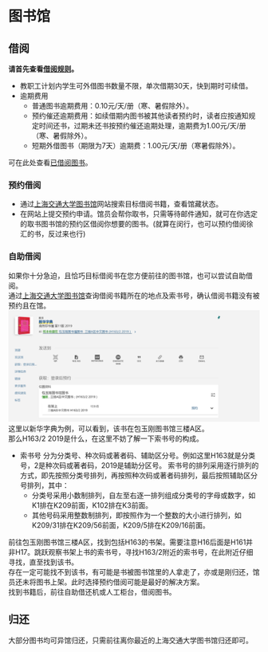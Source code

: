 # 图书馆

## 借阅
**请首先查看[借阅规则](https://www.lib.sjtu.edu.cn/f/content/detail.shtml?id=1830&lang=zh-cn)。**

- 教职工计划内学生可外借图书数量不限，单次借期30天，快到期时可续借。
- 逾期费用
  - 普通图书逾期费用：0.10元/天/册（寒、暑假除外）。
  - 预约催还逾期费用：如续借期内图书被其他读者预约时，读者应按通知规定时间还书，过期未还书按预约催还逾期处理，逾期费为1.00元/天/册（寒、暑假除外）。
  - 短期外借图书（期限为7天）逾期费：1.00元/天/册（寒暑假除外）。

可在此处查看[已借阅图书](http://weijieyue.lib.sjtu.edu.cn:8080/wechat/sjtu/nowlend)。

### 预约借阅
- 通过[上海交通大学图书馆](https://www.lib.sjtu.edu.cn/f/main/index.shtml)网站搜索目标借阅书籍，查看馆藏状态。
- 在网站上提交预约申请。馆员会帮你取书，只需等待邮件通知，就可在你选定的取书图书馆的预约区借阅你想要的图书。(就算在闵行，也可以预约借阅徐汇的书，反过来也行)

### 自助借阅
如果你十分急迫，且恰巧目标借阅书在您方便前往的图书馆，也可以尝试自助借阅。<br>
通过[上海交通大学图书馆](https://www.lib.sjtu.edu.cn/f/main/index.shtml)查询借阅书籍所在的地点及索书号，确认借阅书籍没有被预约且在馆。<br>
![新华字典](./image/libraryBorrowExample.png)<br>
这里以新华字典为例，可以看到，该书在包玉刚图书馆三楼A区。<br>
那么H163/2 2019是什么，在这里不妨了解一下索书号的构成。

- 索书号
分为分类号、种次码或著者码、辅助区分号。例如这里H163就是分类号，2是种次码或著者码，2019是辅助分区号。
索书号的排列采用逐行排列的方式，即先按照分类号排列，再按照种次码或著者码排列，最后按照辅助区分号排列，其中：
  - 分类号采用小数制排列，自左至右逐一排列组成分类号的字母或数字，如K1排在K209前面，K102排在K3前面。
  - 其他号码采用整数制排列，即按照作为一个整数的大小进行排列，如K209/31排在K209/56前面，K209/5排在K209/16前面。

前往包玉刚图书馆三楼A区，找到包括H163的书架。需要注意H16后面是H161并非H17。跳跃观察书架上书的索书号，寻找H163/2附近的索书号，在此附近仔细寻找，直至找到该书。<br>
存在一定可能找不到该书，有可能是书被图书馆里的人拿走了，亦或是刚归还，馆员还未将图书上架。此时选择预约借阅可能是最好的解决方案。<br>
找到书籍后，前往自助借还机或人工柜台，借阅图书。

## 归还
大部分图书均可异馆归还，只需前往离你最近的上海交通大学图书馆归还即可。